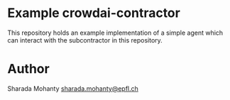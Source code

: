 # Example crowdai-contractor

This repository holds an example implementation of a simple agent which can
interact with the subcontractor in this repository.


# Author
Sharada Mohanty <sharada.mohanty@epfl.ch>
